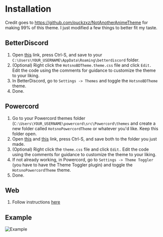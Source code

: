 # Installation

Credit goes to https://github.com/puckzxz/NotAnotherAnimeTheme for making 99% of this theme. I just modified a few things to better fit my taste.

## BetterDiscord

1. Open [this](https://raw.githubusercontent.com/hotsno/hotsno-discord-theme/main/bd/HotsnoBDTheme.theme.css) link, press Ctrl-S, and save to your `C:\Users\YOUR_USERNAME\AppData\Roaming\betterdiscord` folder.
2. (Optional) Right click the `HotsnoBDTheme.theme.css` file and click `Edit.` Edit the code using the comments for guidance to customize the theme to your liking.
3. In BetterDiscord, go to `Settings -> Themes` and toggle the `HotsnoBDTheme` theme.
4. Done.

## Powercord

1. Go to your Powercord themes folder (`C:\Users\YOUR_USERNAME\powercord\src\Powercord\themes` and create a new folder called `HotsnoPowercordTheme` or whatever you'd like. Keep this folder open.
2. Open [this](https://raw.githubusercontent.com/hotsno/hotsno-discord-theme/main/pc/powercord_manifest.json) and [this](https://raw.githubusercontent.com/hotsno/hotsno-discord-theme/main/pc/theme.css) link, press Ctrl-S, and save both to the folder you just made.
3. (Optional) Right click the `theme.css` file and click `Edit.` Edit the code using the comments for guidance to customize the theme to your liking.
4. If not already working, in Powercord, go to `Settings -> Theme Toggler` (you have to have the Theme Toggler plugin) and toggle the `HotsnoPowercordTheme` theme.
5. Done.

## Web

1. Follow instructions [here](https://github.com/hotsno/stylus-styles)

## Example
![Example](https://i.imgur.com/CpelXrS.png)
